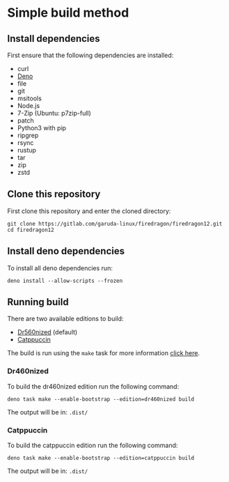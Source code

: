 # Simple build method

## Install dependencies

First ensure that the following dependencies are installed:

- curl
- [Deno](https://deno.com/)
- file
- git
- msitools
- Node.js
- 7-Zip (Ubuntu: p7zip-full)
- patch
- Python3 with pip
- ripgrep
- rsync
- rustup
- tar
- zip
- zstd

## Clone this repository

First clone this repository and enter the cloned directory:

``` shell
git clone https://gitlab.com/garuda-linux/firedragon/firedragon12.git
cd firedragon12
```

## Install deno dependencies

To install all deno dependencies run:

``` shell
deno install --allow-scripts --frozen
```

## Running build

There are two available editions to build:

- [Dr560nized](#dr460nized) (default)
- [Catppuccin](#catppuccin)

The build is run using the `make` task for more information [click here](../make.md).

### Dr460nized

To build the dr460nized edition run the following command:

``` shell
deno task make --enable-bootstrap --edition=dr460nized build
```

The output will be in: `.dist/`

### Catppuccin

To build the catppuccin edition run the following command:

``` shell
deno task make --enable-bootstrap --edition=catppuccin build
```

The output will be in: `.dist/`
